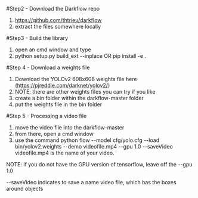 #Step2 - Download the Darkflow repo
1. https://github.com/thtrieu/darkflow
2. extract the files somewhere locally

#Step3 - Build the library
1. open an cmd window and type
2. python setup.py build_ext --inplace  OR  pip install -e .

#Step 4 - Download a weights file
1. Download the YOLOv2 608x608 weights file here (https://pjreddie.com/darknet/yolov2/)
2. NOTE: there are other weights files you can try if you like
3. create a bin folder within the darkflow-master folder
4. put the weights file in the bin folder

#Step 5 - Processing a video file
1. move the video file into the darkflow-master
2. from there, open a cmd window
3. use the command
python flow --model cfg/yolo.cfg --load bin/yolov2.weights --demo videofile.mp4 --gpu 1.0 --saveVideo
videofile.mp4 is the name of your video.

NOTE: if you do not have the GPU version of tensorflow, leave off the --gpu 1.0

--saveVideo indicates to save a name video file, which has the boxes around objects
